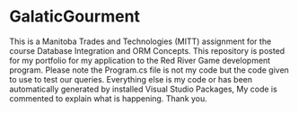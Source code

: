 # GalaticGourment
This is a Manitoba Trades and Technologies (MITT) assignment for the course Database Integration and ORM Concepts. This repository is posted for my portfolio for my application to the Red River Game development program. Please note the Program.cs file is not my code but the code given to use to test our queries. Everything else is my code or has been automatically generated by installed Visual Studio Packages, My code is commented to explain what is happening. Thank you.
